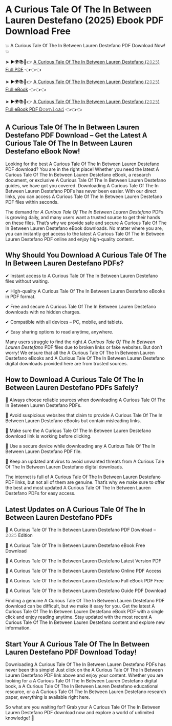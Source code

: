 # A Curious Tale Of The In Between Lauren Destefano (2025) Ebook PDF Download Free

💥 A Curious Tale Of The In Between Lauren Destefano PDF Download Now! 💥

➤ ►🌍📚📱👉 [A Curious Tale Of The In Between Lauren Destefano (𝟸𝟶𝟸𝟻) F𝚞ll PDF](https://getpdf.xyz/a-curious-tale-of-the-in-between-lauren-destefano) 👈👈👈


➤ ►🌍📚📱👉 [A Curious Tale Of The In Between Lauren Destefano (𝟸𝟶𝟸𝟻) F𝚞ll eBook](https://getpdf.xyz/a-curious-tale-of-the-in-between-lauren-destefano) 👈👈👈


➤ ►🌍📚📱👉 [A Curious Tale Of The In Between Lauren Destefano (𝟸𝟶𝟸𝟻) F𝚞ll eBook PDF D𝚘𝚠𝚗𝚕𝚘a𝚍](https://getpdf.xyz/a-curious-tale-of-the-in-between-lauren-destefano) 👈👈👈


## A Curious Tale Of The In Between Lauren Destefano PDF Download – Get the Latest A Curious Tale Of The In Between Lauren Destefano eBook Now!

Looking for the best A Curious Tale Of The In Between Lauren Destefano PDF download? You are in the right place! Whether you need the latest A Curious Tale Of The In Between Lauren Destefano eBook, a research document, or exclusive A Curious Tale Of The In Between Lauren Destefano guides, we have got you covered. Downloading A Curious Tale Of The In Between Lauren Destefano PDFs has never been easier. With our direct links, you can access A Curious Tale Of The In Between Lauren Destefano PDF files within seconds.

The demand for *A Curious Tale Of The In Between Lauren Destefano* PDFs is growing daily, and many users want a trusted source to get their hands on these files. That’s why we provide safe and secure A Curious Tale Of The In Between Lauren Destefano eBook downloads. No matter where you are, you can instantly get access to the latest A Curious Tale Of The In Between Lauren Destefano PDF online and enjoy high-quality content.

## Why Should You Download A Curious Tale Of The In Between Lauren Destefano PDFs?

✔ Instant access to A Curious Tale Of The In Between Lauren Destefano files without waiting.

✔ High-quality A Curious Tale Of The In Between Lauren Destefano eBooks in PDF format.

✔ Free and secure A Curious Tale Of The In Between Lauren Destefano downloads with no hidden charges.

✔ Compatible with all devices – PC, mobile, and tablets.

✔ Easy sharing options to read anytime, anywhere.

Many users struggle to find the right *A Curious Tale Of The In Between Lauren Destefano* PDF files due to broken links or fake websites. But don’t worry! We ensure that all the A Curious Tale Of The In Between Lauren Destefano eBooks and A Curious Tale Of The In Between Lauren Destefano digital downloads provided here are from trusted sources.

## How to Download A Curious Tale Of The In Between Lauren Destefano PDFs Safely?

📌 Always choose reliable sources when downloading A Curious Tale Of The In Between Lauren Destefano PDFs.

📌 Avoid suspicious websites that claim to provide A Curious Tale Of The In Between Lauren Destefano eBooks but contain misleading links.

📌 Make sure the A Curious Tale Of The In Between Lauren Destefano download link is working before clicking.

📌 Use a secure device while downloading any A Curious Tale Of The In Between Lauren Destefano PDF file.

📌 Keep an updated antivirus to avoid unwanted threats from A Curious Tale Of The In Between Lauren Destefano digital downloads.

The internet is full of A Curious Tale Of The In Between Lauren Destefano PDF links, but not all of them are genuine. That’s why we make sure to offer the best and most updated A Curious Tale Of The In Between Lauren Destefano PDFs for easy access.

## Latest Updates on A Curious Tale Of The In Between Lauren Destefano PDFs

🔹 A Curious Tale Of The In Between Lauren Destefano PDF Download – 𝟸𝟶𝟸𝟻 Edition

🔹 A Curious Tale Of The In Between Lauren Destefano eBook Free Download

🔹 A Curious Tale Of The In Between Lauren Destefano Latest Version PDF

🔹 A Curious Tale Of The In Between Lauren Destefano Online PDF Access

🔹 A Curious Tale Of The In Between Lauren Destefano Full eBook PDF Free

🔹 A Curious Tale Of The In Between Lauren Destefano Guide PDF Download

Finding a genuine A Curious Tale Of The In Between Lauren Destefano PDF download can be difficult, but we make it easy for you. Get the latest A Curious Tale Of The In Between Lauren Destefano eBook PDF with a single click and enjoy reading anytime. Stay updated with the most recent A Curious Tale Of The In Between Lauren Destefano content and explore new information.

## Start Your A Curious Tale Of The In Between Lauren Destefano PDF Download Today!

Downloading A Curious Tale Of The In Between Lauren Destefano PDFs has never been this simple! Just click on the A Curious Tale Of The In Between Lauren Destefano PDF link above and enjoy your content. Whether you are looking for a A Curious Tale Of The In Between Lauren Destefano digital book, a A Curious Tale Of The In Between Lauren Destefano educational resource, or a A Curious Tale Of The In Between Lauren Destefano research paper, everything is available right here.

So what are you waiting for? Grab your A Curious Tale Of The In Between Lauren Destefano PDF download now and explore a world of unlimited knowledge! 🚀